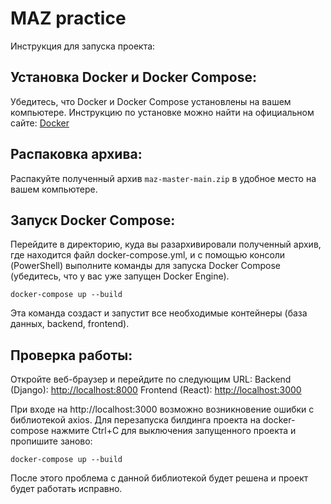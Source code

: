 # MAZ practice


Инструкция для запуска проекта:

## Установка Docker и Docker Compose:
Убедитесь, что Docker и Docker Compose установлены на вашем компьютере. Инструкцию по установке можно найти на официальном сайте:
    [Docker](https://www.docker.com/products/docker-desktop/)

## Распаковка архива:
Распакуйте полученный архив `maz-master-main.zip` в удобное место на вашем компьютере.


## Запуск Docker Compose:
Перейдите в директорию, куда вы разархивировали полученный архив, где находится файл docker-compose.yml, и с помощью консоли (PowerShell) выполните команды для запуска Docker Compose (убедитесь, что у вас уже запущен Docker Engine).

```
docker-compose up --build
```

Эта команда создаст и запустит все необходимые контейнеры (база данных, backend, frontend).

## Проверка работы:
Откройте веб-браузер и перейдите по следующим URL:
    Backend (Django): [http://localhost:8000](http://localhost:8000)
    Frontend (React): [http://localhost:3000](http://localhost:3000)

При входе на http://localhost:3000 возможно возникновение ошибки с библиотекой axios.
Для перезапуска билдинга проекта на docker-compose нажмите Ctrl+C для выключения запущенного проекта и пропишите заново:

```
docker-compose up --build
```
После этого проблема с данной библиотекой будет решена и проект будет работать исправно.
